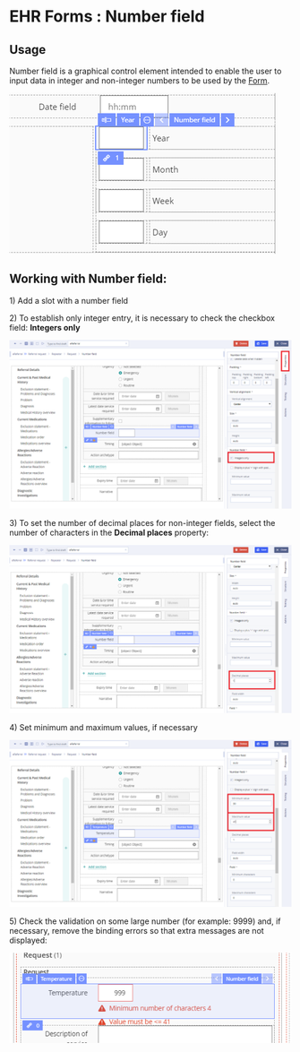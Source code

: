 # EHR Forms : Number field

## Usage <a id="Numberfield-Usage"></a>

Number field is a graphical control element intended to enable the user to input data in integer and non-integer numbers to be used by the [Form](ehr-forms-forms-in-detail.md).

![](.gitbook/assets/34841345.png)

## Working with Number field: <a id="Numberfield-WorkingwithNumberfield:"></a>

1\) Add a slot with a number field

2\) To establish only integer entry, it is necessary to check the checkbox field: **Integers only**

![](.gitbook/assets/34840600.png)

3\) To set the number of decimal places for non-integer fields, select the number of characters in the **Decimal places** property:

![](.gitbook/assets/34840637.png)

4\) Set minimum and maximum values, if necessary

![](.gitbook/assets/34840638.png)

5\) Check the validation on some large number \(for example: 9999\) and, if necessary, remove the binding errors so that extra messages are not displayed:

![](.gitbook/assets/34840650.png)

